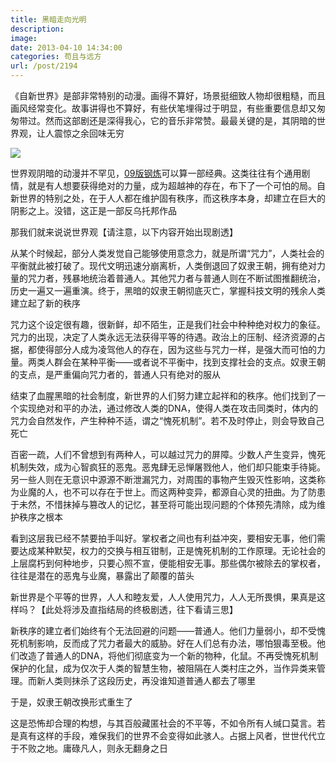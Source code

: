 ```yaml
---
title: 黑暗走向光明
description: 
image: 
date: 2013-04-10 14:34:00
categories: 苟且与远方
url: /post/2194
---
```


《自新世界》是部非常特别的动漫。画得不算好，场景挺细致人物却很粗糙，而且画风经常变化。故事讲得也不算好，有些伏笔埋得过于明显，有些重要信息却又匆匆带过。然而这部剧还是深得我心，它的音乐非常赞。最最关键的是，其阴暗的世界观，让人震惊之余回味无穷

[![](https://storageapi.fleek.co/0a3a8890-e65e-47ce-93d7-0442b9209d38-bucket/blog/posts/2013-04/04-10/1.jpg)](http://movie.douban.com/subject/10527275/)

世界观阴暗的动漫并不罕见，[09版钢炼](http://movie.douban.com/subject/3430169/)可以算一部经典。这类往往有个通用剧情，就是有人想要获得绝对的力量，成为超越神的存在，布下了一个可怕的局。自新世界的特别之处，在于人人都在维护固有秩序，而这秩序本身，却建立在巨大的阴影之上。没错，这正是一部反乌托邦作品

那我们就来说说世界观【请注意，以下内容开始出现剧透】

从某个时候起，部分人类发觉自己能够使用意念力，就是所谓“咒力”，人类社会的平衡就此被打破了。现代文明迅速分崩离析，人类倒退回了奴隶王朝，拥有绝对力量的咒力者，残暴地统治着普通人。其他咒力者与普通人则在不断试图推翻统治，历史一遍又一遍重演。终于，黑暗的奴隶王朝彻底灭亡，掌握科技文明的残余人类建立起了新的秩序

咒力这个设定很有趣，很新鲜，却不陌生，正是我们社会中种种绝对权力的象征。咒力的出现，决定了人类永远无法获得平等的待遇。政治上的压制、经济资源的占据，都使得部分人成为凌驾他人的存在，因为这些与咒力一样，是强大而可怕的力量。两类人群会在某种平衡——或者说不平衡中，找到支撑社会的支点。奴隶王朝的支点，是严重偏向咒力者的，普通人只有绝对的服从

结束了血腥黑暗的社会制度，新世界的人们努力建立起祥和的秩序。他们找到了一个实现绝对和平的办法，通过修改人类的DNA，使得人类在攻击同类时，体内的咒力会自然发作，产生种种不适，谓之“愧死机制”。若不及时停止，则会导致自己死亡

百密一疏，人们不曾想到有两种人，可以越过咒力的屏障。少数人产生变异，愧死机制失效，成为心智疯狂的恶鬼。恶鬼肆无忌惮屠戮他人，他们却只能束手待毙。另一些人则在无意识中源源不断泄漏咒力，对周围的事物产生毁灭性影响，这类称为业魔的人，也不可以存在于世上。而这两种变异，都源自心灵的扭曲。为了防患于未然，不惜抹掉与篡改人的记忆，甚至将可能出现问题的个体预先清除，成为维护秩序之根本

看到这层我已经不禁要拍手叫好。掌权者之间也有利益冲突，要相安无事，他们需要达成某种默契，权力的交换与相互钳制，正是愧死机制的工作原理。无论社会的上层腐朽到何种地步，只要心照不宣，便能相安无事。那些偶尔被除去的掌权者，往往是潜在的恶鬼与业魔，暴露出了颠覆的苗头

新世界是个平等的世界，人人和睦友爱，人人使用咒力，人人无所畏惧，果真是这样吗？【此处将涉及直指结局的终极剧透，往下看请三思】

新秩序的建立者们始终有个无法回避的问题——普通人。他们力量弱小，却不受愧死机制影响，反而成了咒力者最大的威胁。好在人们总有办法，哪怕狠毒至极。他们改造了普通人的DNA，将他们彻底变为一个新的物种，化鼠。不再受愧死机制保护的化鼠，成为仅次于人类的智慧生物，被阻隔在人类村庄之外，当作异类来管理。而新人类则抹杀了这段历史，再没谁知道普通人都去了哪里

于是，奴隶王朝改换形式重生了

这是恐怖却合理的构想，与其百般藏匿社会的不平等，不如令所有人缄口莫言。若是真有这样的手段，难保我们的世界不会变得如此骇人。占据上风者，世世代代立于不败之地。庸碌凡人，则永无翻身之日